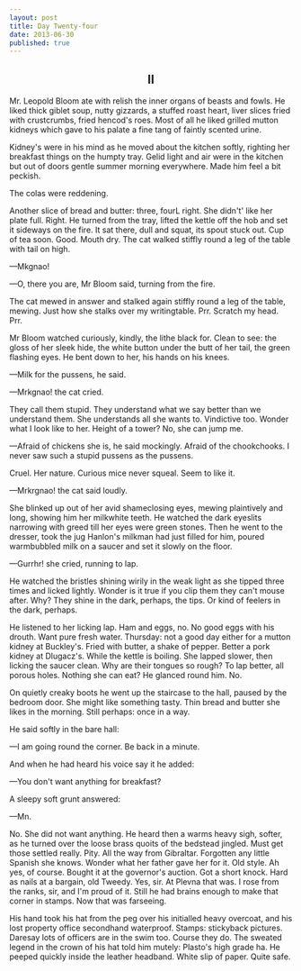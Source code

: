 ```yaml
---
layout: post
title: Day Twenty-four
date: 2013-06-30
published: true
---
```


<h2 style="text-align:center">II</h2>

Mr. Leopold Bloom ate with relish the inner organs of beasts and fowls. He liked thick giblet soup, nutty gizzards, a stuffed roast heart, liver slices fried with crustcrumbs, fried hencod's roes. Most of all he liked grilled mutton kidneys which gave to his palate a fine tang of faintly scented urine.

Kidney's were in his mind as he moved about the kitchen softly, righting her breakfast things on the humpty tray. Gelid light and air were in the kitchen but out of doors gentle summer morning everywhere. Made him feel a bit peckish.

The colas were reddening.

Another slice of bread and butter: three, fourL right. She didn't' like her plate full. Right. He turned from the tray, lifted the kettle off the hob and set it sideways on the fire. It sat there, dull and squat, its spout stuck out. Cup of tea soon. Good. Mouth dry. The cat walked stiffly round a leg of the table with tail on high.

—Mkgnao!

—O, there you are, Mr Bloom said, turning from the fire. 

The cat mewed in answer and stalked again stiffly round a leg of the table, mewing. Just how she stalks over my writingtable. Prr. Scratch my head. Prr.

Mr Bloom watched curiously, kindly, the lithe black for. Clean to see: the gloss of her sleek hide, the white button under the butt of her tail, the green flashing eyes. He bent down to her, his hands on his knees.

—Milk for the pussens, he said.

—Mrkgnao! the cat cried.

They call them stupid. They understand what we say better than we understand them. She understands all she wants to. Vindictive too. Wonder what I look like to her. Height of a tower? No, she can jump me.

—Afraid of chickens she is, he said mockingly. Afraid of the chookchooks. I never saw such a stupid pussens as the pussens.

Cruel. Her nature. Curious mice never squeal. Seem to like it.

—Mrkrgnao! the cat said loudly.

She blinked up out of her avid shameclosing eyes, mewing plaintively and long, showing him her milkwhite teeth. He watched the dark eyeslits narrowing with greed till her eyes were green stones. Then he went to the dresser, took the jug Hanlon's milkman had just filled for him, poured warmbubbled milk on a saucer and set it slowly on the floor.

—Gurrhr! she cried, running to lap.

He watched the bristles shining wirily in the weak light as she tipped three times and licked lightly. Wonder is it true if you clip them they can't mouse after. Why? They shine in the dark, perhaps, the tips. Or kind of feelers in the dark, perhaps.

He listened to her licking lap. Ham and eggs, no. No good eggs with his drouth. Want pure fresh water. Thursday: not a good day either for a mutton kidney at Buckley's. Fried with butter, a shake of pepper. Better a pork kidney at Dlugacz's. While the kettle is boiling. She lapped slower, then licking the saucer clean. Why are their tongues so rough? To lap better, all porous holes. Nothing she can eat? He glanced round him. No.

On quietly creaky boots he went up the staircase to the hall, paused by the bedroom door. She might like something tasty. Thin bread and butter she likes in the morning. Still perhaps: once in a way.

He said softly in the bare hall:

—I am going round the corner. Be back in a minute.

And when he had heard his voice say it he added:

—You don't want anything for breakfast?

A sleepy soft grunt answered:

—Mn.

No. She did not want anything. He heard then a warms heavy sigh, softer, as he turned over the loose brass quoits of the bedstead jingled. Must get those settled really. Pity. All the way from Gibraltar. Forgotten any little Spanish she knows. Wonder what her father gave her for it. Old style. Ah yes, of course. Bought it at the governor's auction. Got a short knock. Hard as nails at a bargain, old Tweedy. Yes, sir. At Plevna that was. I rose from the ranks, sir, and I'm proud of it. Still he had brains enough to make that corner in stamps. Now that was farseeing.

His hand took his hat from the peg over his initialled heavy overcoat, and his lost property office secondhand waterproof. Stamps: stickyback pictures. Daresay lots of officers are in the swim too. Course they do. The sweated legend in the crown of his hat told him mutely: Plasto's high grade ha. He peeped quickly inside the leather headband. White slip of paper. Quite safe.